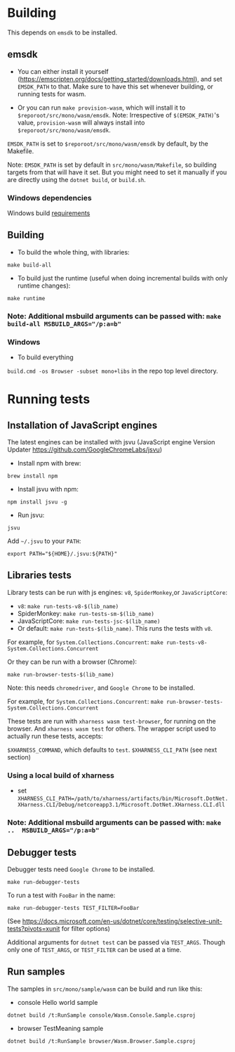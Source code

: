 # Building

This depends on `emsdk` to be installed.

## emsdk

* You can either install it yourself (https://emscripten.org/docs/getting_started/downloads.html), and set `EMSDK_PATH` to that. Make sure to have this set whenever building, or running tests for wasm.

* Or you can run `make provision-wasm`, which will install it to `$reporoot/src/mono/wasm/emsdk`.
Note: Irrespective of `$(EMSDK_PATH)`'s value, `provision-wasm` will always install into `$reporoot/src/mono/wasm/emsdk`.

`EMSDK_PATH` is set to `$reporoot/src/mono/wasm/emsdk` by default, by the Makefile.

Note: `EMSDK_PATH` is set by default in `src/mono/wasm/Makefile`, so building targets from that will have it set. But you might need to set it manually if
you are directly using the `dotnet build`, or `build.sh`.

### Windows dependencies

Windows build [requirements](https://github.com/dotnet/runtime/blob/main/docs/workflow/requirements/windows-requirements.md)

## Building

* To build the whole thing, with libraries:

`make build-all`

* To build just the runtime (useful when doing incremental builds with only runtime changes):

`make runtime`

### Note: Additional msbuild arguments can be passed with: `make build-all MSBUILD_ARGS="/p:a=b"`

### Windows

* To build everything

`build.cmd -os Browser -subset mono+libs` in the repo top level directory.

# Running tests

## Installation of JavaScript engines

The latest engines can be installed with jsvu (JavaScript engine Version Updater https://github.com/GoogleChromeLabs/jsvu)

* Install npm with brew:

`brew install npm`

* Install jsvu with npm:

`npm install jsvu -g`

* Run jsvu:

`jsvu`

Add `~/.jsvu` to your `PATH`:

`export PATH="${HOME}/.jsvu:${PATH}"`

## Libraries tests

Library tests can be run with js engines: `v8`, `SpiderMonkey`,or `JavaScriptCore`:

* `v8`: `make run-tests-v8-$(lib_name)`
* SpiderMonkey: `make run-tests-sm-$(lib_name)`
* JavaScriptCore: `make run-tests-jsc-$(lib_name)`
* Or default: `make run-tests-$(lib_name)`. This runs the tests with `v8`.

For example, for `System.Collections.Concurrent`: `make run-tests-v8-System.Collections.Concurrent`

Or they can be run with a browser (Chrome):

`make run-browser-tests-$(lib_name)`

Note: this needs `chromedriver`, and `Google Chrome` to be installed.

For example, for `System.Collections.Concurrent`: `make run-browser-tests-System.Collections.Concurrent`

These tests are run with `xharness wasm test-browser`, for running on the browser. And `xharness wasm test` for others.
The wrapper script used to actually run these tests, accepts:

`$XHARNESS_COMMAND`, which defaults to `test`.
`$XHARNESS_CLI_PATH` (see next section)

### Using a local build of xharness

* set `XHARNESS_CLI_PATH=/path/to/xharness/artifacts/bin/Microsoft.DotNet.XHarness.CLI/Debug/netcoreapp3.1/Microsoft.DotNet.XHarness.CLI.dll`

### Note: Additional msbuild arguments can be passed with: `make ..  MSBUILD_ARGS="/p:a=b"`

## Debugger tests

Debugger tests need `Google Chrome` to be installed.

`make run-debugger-tests`

To run a test with `FooBar` in the name:

`make run-debugger-tests TEST_FILTER=FooBar`

(See https://docs.microsoft.com/en-us/dotnet/core/testing/selective-unit-tests?pivots=xunit for filter options)

Additional arguments for `dotnet test` can be passed via `TEST_ARGS`. Though only one of `TEST_ARGS`, or `TEST_FILTER` can be used at a time.

## Run samples

The samples in `src/mono/sample/wasm` can be build and run like this:

* console Hello world sample

`dotnet build /t:RunSample console/Wasm.Console.Sample.csproj`

* browser TestMeaning sample

`dotnet build /t:RunSample browser/Wasm.Browser.Sample.csproj`
